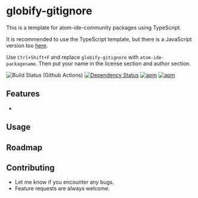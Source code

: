 # globify-gitignore

This is a template for atom-ide-community packages using TypeScript.

It is recommended to use the TypeScript template, but there is a JavaScript version too [here](https://github.com/atom-ide-community/globify-gitignore-js).

Use `Ctrl+Shift+F` and replace `globify-gitignore` with `atom-ide-packagename`. Then put your name in the license section and author section.

![Build Status (Github Actions)](https://github.com/atom-ide-community/globify-gitignore/workflows/CI/badge.svg)
[![Dependency Status](https://david-dm.org/atom-ide-community/globify-gitignore.svg)](https://david-dm.org/atom-ide-community/globify-gitignore)
[![apm](https://img.shields.io/apm/dm/globify-gitignore.svg)](https://github.com/atom-ide-community/globify-gitignore)
[![apm](https://img.shields.io/apm/v/globify-gitignore.svg)](https://github.com/atom-ide-community/globify-gitignore)

## Features

-

## Usage

## Roadmap

## Contributing

- Let me know if you encounter any bugs.
- Feature requests are always welcome.
